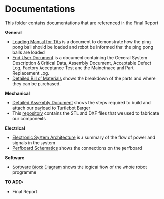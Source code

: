 <h1> Documentations </h1>

This folder contains documentations that are referenced in the Final Report 

**General**
- [Loading Manual for TAs](Loading_Manual_for_TAs.pdf) is a document to demonstrate how the ping pong ball should be loaded and robot be informed that the ping pong balls are loaded
- [End User Document](G8_End_User_Document.pdf) is a document containing the General System Description & Critical Data, Assembly Document, Acceptable Defect Log, Factory Acceptance Test and the Mainetnace and Part Replacement Log.
- [Detailed Bill of Materials](detailed_bill_of_materials.pdf) shows the breakdown of the parts and where they can be purchased.

**Mechanical**
- [Detailed Assembly Document](detailed_assembly_document.pdf) shows the steps required to build and attach our payload to Turtlebot Burger
- This [repository](https://github.com/eg2310g8/fabrication) contains the STL and DXF files that we used to fabricate our components

**Electrical**
- [Electronic System Architecture](electronic_system_architecture.png) is a summary of the flow of power and signals in the system
- [Perfboard Schematics](perfboard_schematics.png) shows the connections on the perfboard

**Software**
- [Software Block Diagram](software_block_diagram.png) shows the logical flow of the whole robot programme



**TO ADD:**
- Final Report



